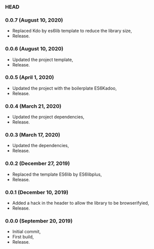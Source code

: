 ### HEAD

### 0.0.7 (August 10, 2020)

  * Replaced Kdo by es6lib template to reduce the library size,
  * Release.


### 0.0.6 (August 10, 2020)

  * Updated the project template,
  * Release.


### 0.0.5 (April 1, 2020)

  * Updated the project with the boilerplate ES6Kadoo,
  * Release.


### 0.0.4 (March 21, 2020)

  * Updated the project dependencies,
  * Release.


### 0.0.3 (March 17, 2020)

  * Updated the dependencies,
  * Release.


### 0.0.2 (December 27, 2019)

  * Replaced the template ES6lib by ES6libplus,
  * Release.


### 0.0.1 (December 10, 2019)

  * Added a hack in the header to allow the library to be browserifyied,
  * Release.


### 0.0.0 (September 20, 2019)

  * Initial commit,
  * First build,
  * Release.
